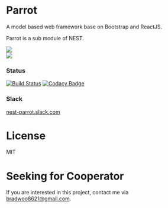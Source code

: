 # Parrot
A model based web framework base on Bootstrap and ReactJS.  

Parrot is a sub module of NEST.

![](http://bradwoo8621.github.io/parrot/guide/img/nest-transparent.png)  
![](http://bradwoo8621.github.io/parrot/guide/img/parrot-transparent.png)

### Status
[![Build Status](https://travis-ci.org/bradwoo8621/parrot2.svg?branch=master)](https://travis-ci.org/bradwoo8621/parrot2) [![Codacy Badge](https://api.codacy.com/project/badge/Grade/93eb2ffffda94f04abe77208ee21c0a5)](https://www.codacy.com/app/bradwoo8621/parrot2?utm_source=github.com&amp;utm_medium=referral&amp;utm_content=bradwoo8621/parrot2&amp;utm_campaign=Badge_Grade)

### Slack
[nest-parrot.slack.com](https://slack.global.ssl.fastly.net/66f9/img/icons/ios-32.png)

# License
MIT

# Seeking for Cooperator
If you are interested in this project, contact me via bradwoo8621@gmail.com.
